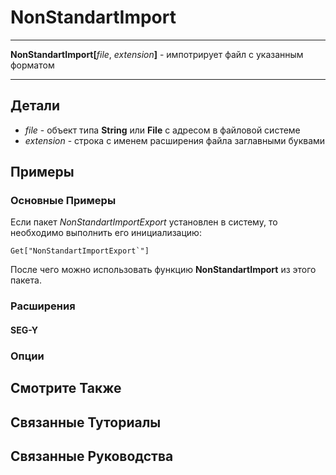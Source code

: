 # NonStandartImport

---

**NonStandartImport[**_file_, _extension_**]** - импотрирует файл с указанным форматом  

---

## Детали

- _file_ - объект типа **String** или **File** с адресом в файловой системе
- _extension_ - строка с именем расширения файла заглавными буквами

## Примеры

### Основные Примеры

Если пакет _NonStandartImportExport_ установлен в систему, то необходимо выполнить его инициализацию: 

```matheatica
Get["NonStandartImportExport`"]
```

После чего можно использовать функцию **NonStandartImport** из этого пакета.  

### Расширения

#### SEG-Y

### Опции

## Смотрите Также

## Связанные Туториалы

## Связанные Руководства
